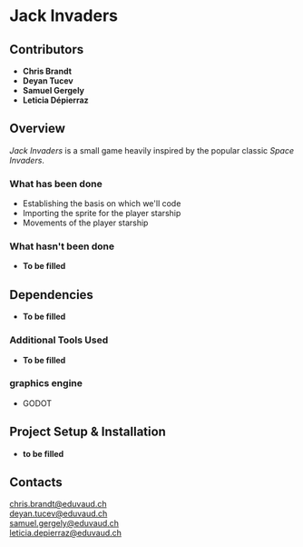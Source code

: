 # **Jack Invaders**

## **Contributors**
- **Chris Brandt**  
- **Deyan Tucev**
- **Samuel Gergely**
- **Leticia Dépierraz**

## **Overview**
*Jack Invaders* is a small game heavily inspired by the popular classic *Space Invaders*.

### What has been done
- Establishing the basis on which we'll code
- Importing the sprite for the player starship
- Movements of the player starship
  
### What hasn't been done
- **To be filled** 

## **Dependencies**
- **To be filled** 

### **Additional Tools Used**
- **To be filled**

### **graphics engine**
- GODOT

## **Project Setup & Installation**
- **to be filled**

## **Contacts**
chris.brandt@eduvaud.ch  
deyan.tucev@eduvaud.ch  
samuel.gergely@eduvaud.ch  
leticia.depierraz@eduvaud.ch  
